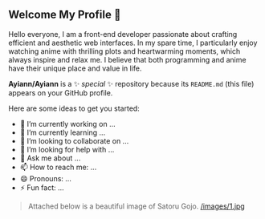 ## Welcome My Profile 👋
Hello everyone, I am a front-end developer passionate about crafting efficient and aesthetic web interfaces. In my spare time, I particularly enjoy watching anime with thrilling plots and heartwarming moments, which always inspire and relax me. I believe that both programming and anime have their unique place and value in life.

**Ayiann/Ayiann** is a ✨ _special_ ✨ repository because its `README.md` (this file) appears on your GitHub profile.

Here are some ideas to get you started:

- 🔭 I’m currently working on ...
- 🌱 I’m currently learning ...
- 👯 I’m looking to collaborate on ...
- 🤔 I’m looking for help with ...
- 💬 Ask me about ...
- 📫 How to reach me: ...
- 😄 Pronouns: ...
- ⚡ Fun fact: ...

> Attached below is a beautiful image of Satoru Gojo.
[/images/1.jpg](/images/1.jpg)
